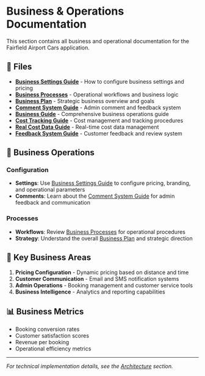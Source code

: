 # Business & Operations Documentation

This section contains all business and operational documentation for the Fairfield Airport Cars application.

## 📁 Files

- **[Business Settings Guide](BUSINESS_SETTINGS_GUIDE.md)** - How to configure business settings and pricing
- **[Business Processes](BUSINESS_PROCESSES.md)** - Operational workflows and business logic
- **[Business Plan](business-plan.md)** - Strategic business overview and goals
- **[Comment System Guide](COMMENT_SYSTEM_GUIDE.md)** - Admin comment and feedback system
- **[Business Guide](BUSINESS_GUIDE.md)** - Comprehensive business operations guide
- **[Cost Tracking Guide](COST_TRACKING_GUIDE.md)** - Cost management and tracking procedures
- **[Real Cost Data Guide](REAL_COST_DATA_GUIDE.md)** - Real-time cost data management
- **[Feedback System Guide](FEEDBACK_SYSTEM_GUIDE.md)** - Customer feedback and review system

## 💼 Business Operations

### Configuration
- **Settings**: Use [Business Settings Guide](BUSINESS_SETTINGS_GUIDE.md) to configure pricing, branding, and operational parameters
- **Comments**: Learn about the [Comment System Guide](COMMENT_SYSTEM_GUIDE.md) for admin feedback and communication

### Processes
- **Workflows**: Review [Business Processes](BUSINESS_PROCESSES.md) for operational procedures
- **Strategy**: Understand the overall [Business Plan](business-plan.md) and strategic direction

## 🎯 Key Business Areas

1. **Pricing Configuration** - Dynamic pricing based on distance and time
2. **Customer Communication** - Email and SMS notification systems
3. **Admin Operations** - Booking management and customer service tools
4. **Business Intelligence** - Analytics and reporting capabilities

## 📊 Business Metrics

- Booking conversion rates
- Customer satisfaction scores
- Revenue per booking
- Operational efficiency metrics

---

*For technical implementation details, see the [Architecture](../architecture/) section.* 